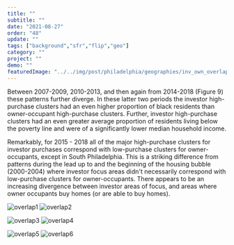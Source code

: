 ```yaml
---
title: "" 
subtitle: ""
date: "2021-08-27"
order: "48"
update: ""
tags: ["background","sfr","flip","geo"]
category: ""
project: ""
demo: ""
featuredImage: "../../img/post/philadelphia/geographies/inv_own_overlap_07_09.png"
---
```


Between 2007-2009, 2010-2013, and then again from 2014-2018 (Figure 9) these patterns further diverge. In these latter two periods the investor high-purchase clusters had an even higher proportion of black residents than owner-occupant high-purchase clusters. Further, investor high-purchase clusters had an even greater average proportion of residents living below the poverty line and were of a significantly lower median household income.

Remarkably, for 2015 - 2018 all of the major high-purchase clusters for investor purchases correspond with low-purchase clusters for owner-occupants, except in South Philadelphia. This is a striking difference from patterns during the lead up to and the beginning of the housing bubble (2000-2004) where investor focus areas didn't necessarily correspond with low-purchase clusters for owner-occupants. There appears to be an increasing divergence between investor areas of focus, and areas where owner occupants buy homes (or are able to buy homes).

![overlap1]("/../../img/post/philadelphia/geographies/inv_own_overlap_07_09.png")
![overlap2]("/../../img/post/philadelphia/geographies/inv_own_overlap_legend.png")

![overlap3]("/../../img/post/philadelphia/geographies/inv_own_overlap_10_13.png")
![overlap4]("/../../img/post/philadelphia/geographies/inv_own_overlap_legend.png")

![overlap5]("/../../img/post/philadelphia/geographies/inv_own_overlap_14_18.png")
![overlap6]("/../../img/post/philadelphia/geographies/inv_own_overlap_legend.png")
